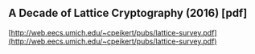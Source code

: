 ## A Decade of Lattice Cryptography (2016) [pdf]
  
  [http://web.eecs.umich.edu/~cpeikert/pubs/lattice-survey.pdf](http://web.eecs.umich.edu/~cpeikert/pubs/lattice-survey.pdf)